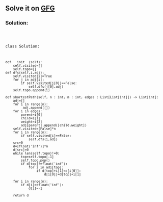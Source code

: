 <h2>Solve it on <a href="https://www.geeksforgeeks.org/problems/shortest-path-in-undirected-graph/1">GFG</a></h2>
<h3>Solution:</h3>
<code>
  
class Solution:

    def __init__(self):
        self.visited=[]
        self.topo=[]
    def dfs(self,i,adj):
        self.visited[i]=True
        for j in adj[i]:
            if self.visited[j[0]]==False:
                self.dfs(j[0],adj)
        self.topo.append(i)
            
    def shortestPath(self, n : int, m : int, edges : List[List[int]]) -> List[int]:
        adj=[]
        for i in range(n):
             adj.append([])
        for i in edges:
            parent=i[0]
            child=i[1]
            weight=i[2]
            adj[parent].append([child,weight])
        self.visited=[False]*n
        for i in range(n):
            if self.visited[i]==False:
                self.dfs(i,adj)
        src=0
        d=[float('inf')]*n
        d[src]=0
        while len(self.topo)!=0:
            top=self.topo[-1]
            self.topo.pop()
            if d[top]!=float('inf'):
                for i in adj[top]:
                    if d[top]+i[1]<d[i[0]]:
                        d[i[0]]=d[top]+i[1]
            
        for i in range(n):
            if d[i]==float('inf'):
                d[i]=-1
                 
        return d
</code>
